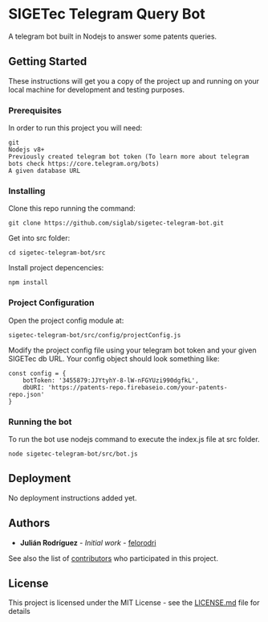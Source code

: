 # SIGETec Telegram Query Bot

A telegram bot built in Nodejs to answer some patents queries.

## Getting Started

These instructions will get you a copy of the project up and running on your local machine for development and testing purposes. 

### Prerequisites 

In order to run this project you will need:

```
git
Nodejs v8+
Previously created telegram bot token (To learn more about telegram bots check https://core.telegram.org/bots)
A given database URL
```

### Installing

Clone this repo running the command:

```
git clone https://github.com/siglab/sigetec-telegram-bot.git
```

Get into src folder:

```
cd sigetec-telegram-bot/src
```

Install project depencencies:

```
npm install
```

### Project Configuration

Open the project config module at:

```
sigetec-telegram-bot/src/config/projectConfig.js
```

Modify the project config file using your telegram bot token and your given SIGETec db URL. Your config object should look something like:

```
const config = {
	botToken: '3455879:JJYtyhY-8-lW-nFGYUzi990dgfkL',
	dbURI: 'https://patents-repo.firebaseio.com/your-patents-repo.json'
} 
```

### Running the bot

To run the bot use nodejs command to execute the index.js file at src folder.

```
node sigetec-telegram-bot/src/bot.js
```

## Deployment

No deployment instructions added yet.

## Authors

* **Julián Rodríguez** - *Initial work* - [felorodri](https://github.com/felorodri)

See also the list of [contributors](https://github.com/siglab/sigetec-telegram-bot/graphs/contributors) who participated in this project.

## License

This project is licensed under the MIT License - see the [LICENSE.md](LICENSE.md) file for details